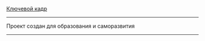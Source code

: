 [Ключевой кадр](https://user-48.github.io/keyframe/)

* * *

Проект создан для образования и саморазвития

***